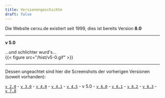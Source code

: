 ```yaml
---
title: Versionengeschichte
draft: false
---
```

Die Website cerxu.de existiert seit 1999, dies ist bereits Version **8.0**  
 

---

 
**v 5.0**  
   
...und schlichter wurd's...   
{{< figure src="/hist/v5-0.gif" >}} 

 

---

  
       
	   
   Dessen ungeachtet sind hier die Screenshots der vorherigen Versionen (soweit vorhanden):  
  
[`v 2.0`](/hist/v2/) - [`v 3.0`](/hist/v3/) - [`v 4.0`](/hist/v40/) - [`v 4.1`](/hist/v41/) - [`v 4.5`](/hist/v45/) - v 5.0 - [`v 6.0`](/hist/v60/) - [`v 6.1`](/hist/v61/) - [`v 6.2`](/hist/v62/) - [`v 6.3`](/hist/v63/) - [`v 7.0`](/hist/v7/)
